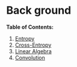 # Back ground
**Table of Contents:**

1. [Entropy](https://github.com/trungmanhhuynh/back_ground/blob/master/entropy.md)
2. [Cross-Entropy](https://github.com/trungmanhhuynh/back_ground/blob/master/cross-entropy.md)
3. [Linear Algebra](https://github.com/trungmanhhuynh/back_ground/blob/master/linear_algebra.ipynb)
4. [Convolution](https://github.com/trungmanhhuynh/back_ground/blob/master/convolution.ipynb)
